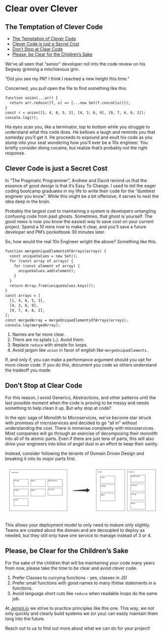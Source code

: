 # Clear over Clever

## The Temptation of Clever Code

- [The Temptation of Clever Code](#the-temptation-of-clever-code)
- [Clever Code is just a Secret Cost](#clever-code-is-just-a-secret-cost)
- [Don’t Stop at Clear Code](#dont-stop-at-clear-code)
- [Please, be Clear for the Children’s Sake](#please-be-clear-for-the-childrens-sake)

We’ve all seen that “senior” developer roll into the code review on his Segway grinning a mischievous grin.

“Did you see my PR? I think I reached a new height this time.”

Concerned, you pull open the file to find something like this:

```tsx
function union(...arr) {
  return arr.reduce((f, u) => [...new Set(f.concat(u))]);
}
const r = union([1, 4, 6, 5, 3], [4, 3, 6, 9], [9, 7, 4, 6, 2]);
console.log(r);
```

His eyes scan you, like a terminator, top to bottom while you struggle to understand what this code does. He bellows a laugh and reminds you that someday you’ll get it. He proceeds to expound and exult his code as you slump into your seat wondering how you’ll ever be a 10x engineer. You briefly consider doing cocaine, but realize that’s probably not the right response.

## Clever Code is just a Secret Cost

In “The Pragmatic Programmer”, Andrew and David remind us that the essence of good design is that it’s Easy To Change. I used to tell the eager coding bootcamp graduates in my life to write their code for the “dumbest engineer you know”. While this might be a bit offensive, it serves to nest the idea deep in the brain.

Probably the largest cost to maintaining a system is developers untangling confusing code from past ghosts. Sometimes, that ghost is yourself. The good news is now you know the easiest way to save cost on your current project. Spend a 10 mins now to make it clear, and you’ll save a future developer and PM’s pocketbook 30 minutes later.

So, how would the real 10x Engineer wright the above? Something like this.

```tsx
function mergeUniqueElementsOfArrays(arrays) {
  const uniqueValues = new Set();
  for (const array of arrays) {
    for (const element of array) {
      uniqueValues.add(element);
    }
  }
  return Array.from(uniqueValues.keys());
}
const arrays = [
  [1, 4, 6, 5, 3],
  [4, 3, 6, 9],
  [9, 7, 4, 6, 2],
];
const mergedArray = mergeUniqueElementsOfArrays(arrays);
console.log(mergedArray);
```

1. Names are far more clear.
2. There are no splats (`…`). Avoid them.
3. Replace `reduce` with simple for loops.
4. Avoid jargon like `union` in favor of english like `mergeUniqueElements`.

If, and only if, you can make a performance argument should you opt for more clever code. If you do this, document you code so others understand the tradeoff you made.

## Don’t Stop at Clear Code

For this reason, I avoid Generics, Abstractions, and other patterns until the last possible moment when the code is proving to be messy and needs something to help clean it up. But why stop at code?

In the epic saga of Monolith to Microservices, we’ve become star struck with promises of microservices and decided to go “all in” without understanding the cost. There is immense complexity with microservices. Most companies will go through an exercise of decomposing their monolith into all of its atomic parts. Even if there are just tens of parts, this will also drive your engineers into kilos of angel dust in an effort to keep their sanity.

Instead, consider following the tenants of Domain Driven Design and breaking it into its *major* parts first.

![monolith-to-domains](./img/monolith-to-domains.png)

This allows your deployment model to only need to mature only slightly. Teams are created about the domain and are decoupled to deploy as needed, but they still only have one service to manage instead of 3 or 4.

## Please, be Clear for the Children’s Sake

For the sake of the children that will be maintaining your code many years from now, please take the time to be clear and avoid clever code.

1. Prefer Classes to currying functions - yes, classes in JS!
2. Prefer small functions with good names to many if/else statements in a functions.
3. Avoid language short cuts like `reduce` when readable loops do the same job.

At [Jemini.io](http://Jemini.io) we strive to practice principles like this one. This way, we not only quickly and clearly build systems we (or you) can easily maintain them long into the future.

Reach out to us to find out more about what we can do for your project!
